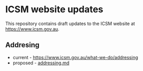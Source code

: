 # ICSM website updates

This repository contains draft updates to the ICSM website at <https://www.icsm.gov.au>.

## Addresing

* current - https://www.icsm.gov.au/what-we-do/addressing
* proposed - [addressing.md](addressing.md)
